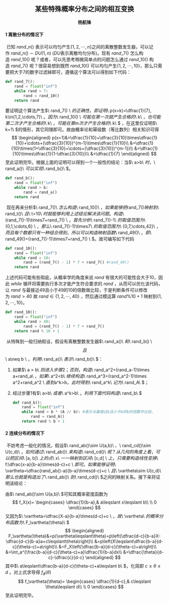 ## <center>某些特殊概率分布之间的相互变换</center>

<center><strong>杨航锋</strong></center>

#### 1 离散分布的情况下

​	已知$\ rand\_n()\ ​$表示可以均匀产生$\{1,2,\cdots,n\}​$之间的离散整数发生器，可以记作$\ rand\_n()\sim DU(1, n)\ ​$($DU​$表示离散均匀分布)。现有$\ rand\_7()\ ​$怎么构造$\ rand\_10()\ ​$呢？或者，可以先思考稍微简单点的问题怎么通过$\ rand\_10()\ ​$构造$\ rand\_7()\ ​$呢？很容易想到既然$\ rand\_10() \ ​$可以均匀产生$\{1, 2,\cdots,10\}​$，那么只需要把大于7的数字过滤掉即可，遵循这个算法可以得到如下代码：

```python
def rand_7():
    rand = float("inf")
    while rand > 7:
        rand = rand_10()
    return rand
```

要证明这个算法产生$\ rand\_7() \ $的正确性，即证明$\ p(x=k)=\dfrac{1}{7}, k\in\{1,2,\cdots,7\}\ $。因为$\ rand\_10() \ $可能在第一次就产生合格的$\ k\ $，也可能第二次才产生合格的$\ k\ $，可能在第$m$次才产生合格的$\ k\ $ ，在这里仅证明$\ k=1\ $的情形，其它同理即可。故由概率论和幂级数（等比数列）相关知识可得
$$
\begin{aligned}
p(x=1)&=\dfrac{1}{10}+\dfrac{3}{10}\times\dfrac{1}{10}+\cdots+(\dfrac{3}{10})^{m-1}\times\dfrac{1}{10}\\
&=\dfrac{1}{10}\times(1+\dfrac{3}{10}+\cdots+(\dfrac{3}{10})^{m-1})\\
&=\dfrac{1}{10}\times\dfrac{1}{1-\dfrac{3}{10}}\\
&=\dfrac{1}{7}
\end{aligned}
$$
至此证明完毕。根据上面的证明可以得到一个一般性的结论：当$\ a>b\ $时，$\ rand\_a()\ $可以实现$\ rand\_b()\ $。

```python
def rand_b():
    rand = float("inf")
    while rand > b:
        rand = rand_a()
    return rand
```

​	现在再来分析$\ rand\_7()\ $怎么构造$\ rand\_10()\ $，如果能够把$rand\_7()$映射到$\ rand\_t()\ $且$\ t>10\ $时就能够利用上述结论解决该问题。构造$\ (rand\_7()-1)\times7+rand\_7() \ $，首先分析$\ rand\_7()-1\ $的取值范围为$\ \{0,1,\cdots,6\} \ $，那么$\ rand\_7()-1)\times7\ $的取值范围为$\ \{0,7,\cdots,42\}\ $，而且每个数都只有一种组合得到，所以可以构造映射函数$\ rand\_49()\ $，即$\ rand\_49()=(rand\_7()-1)\times7+rand\_7() \ $。故可编写如下代码

```python
def rand_10():
    rand = float("inf")
    while rand > 10:
        rand = (rand_7() - 1) * 7 + rand_7() #rand_49()
    return rand
```

上述代码可能有些瑕疵，从概率学的角度来说$\ rand\ ​$有很大的可能性会大于10，因此$\ while\ ​$循环将需要执行多次才能产生符合要求的$\ rand\ ​$，从而可以优化该代码，让$\ rand \ ​$与最接近49且小于49的10的倍数做比较，于是判断条件可以修改为$\ rand \gt 40\ ​$故$\ rand\in\{1,2,\cdots,40 \}\ ​$，然后通过模运算$\ rand \% 10+1\ ​$映射到$\{1,2,\cdots,10\}​$。

```python
def rand_10():
    rand = float("inf")
    while rand > 40:
        rand = (rand_7() - 1) * 7 + rand_7()
    return rand % 10 + 1
```

​	从特殊到一般归纳假设，假设有离散整数发生器$\ rand\_a()\ $和$\ rand\_b() \ $$且 $$\  a\neq b \  $，利用$\ rand\_a()\ $表示$\ rand\_b()\ $：

1. 如果$\ a > b\ $则进入步骤2；否则，构造$\ rand\_a^2=(rand\_a-1)\times a+rand\_a\ $，如果$\ a^2<b\ $继续构造$\ rand\_a^3=(rand\_a^2-1)\times a^2+rand\_a^2 \ $直到$a^k>b$，此时得到$\ rand\_a^k\ $记为$\ rand\_A\ $；

2. 经过步骤1有$\ a>b\ $或者$\ a^k>b\ $，利用下面代码构造$\ rand\_b\ $

    ```python
    def rand_b():
    	rand = float("inf")
        while rand > b * (A // b): #表示与最接近A且小于A的b的倍数作比较。
            rand = rand_A()
        return rand % b + 1
    ```

#### 2 连续分布的情况下

​	不妨考虑一般化的情况，假设$\ rand\_ab()\sim U(a,b)\ $、$\ rand\_cd()\sim U(c,d)\ $，如何通过$\ rand\_ab()\ $来构造$\ rand\_cd()\ $呢？从几何的角度上看，可以把区间$\ [a, b]\ $上的点$\ x\ $一一映射到区间$\ [c,d] \ $上，只需要构造线性变换$\ f:\dfrac{x-a}{b-a}\times(d-c)+c \ $即可。如果能够证明$\ \vartheta=\dfrac{rand\_ab()-a}{b-a}\times(d-c)+c  \ $且$\ \vartheta\sim U(c,d)\ $那么也就是构造出了$\ rand\_ab()\ $到$\ rand\_cd()\ $之间的映射关系。接下来将证明该结论：

由$\ rand\_ab()\sim U(a,b)\ $可知其概率密度函数为
$$
f_X(x)=
\begin{cases} 
\dfrac{1}{b-a},& a\leqslant x\leqslant b\\
\\
0
\end{cases}
$$
又因为$\ \vartheta=\dfrac{X-a}{b-a}\times(d-c)+c  \ $，故$\ \vartheta\ $的概率分布函数为$\ F_\vartheta(\theta)\ $
$$
\begin{aligned}
F_\vartheta(\theta)&=p(\vartheta\leqslant\theta)=p\left(\dfrac{d-c}{b-a}X-\dfrac{d-c}{b-a}a+c\leqslant\theta\right)\\
&=p\left(X\leqslant\dfrac{b-a}{d-c}(\theta-c)+a\right)\\
&=F_X\left(\dfrac{b-a}{d-c}(\theta-c)+a\right)\\
&=\int_a^{\frac{b-a}{d-c}(\theta-c)+a}\dfrac{1}{b-a}dx\\
&=\dfrac{\theta}{d-c}-\dfrac{c}{d-c}
\end{aligned}
$$
其中$\ a\leqslant\dfrac{b-a}{d-c}(\theta-c)+a\leqslant b\ ​$，化简即$\ c\leqslant\theta\leqslant d\ ​$。对上式求导得$\ f_\vartheta(\theta)\ ​$
$$
f_\vartheta(\theta)=
\begin{cases} 
\dfrac{1}{d-c},& c\leqslant \theta\leqslant d\\
\\
0
\end{cases}
$$
至此证明完毕。